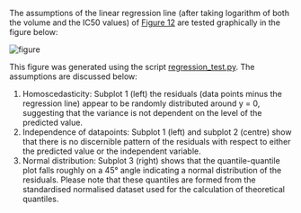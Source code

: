 The assumptions of the linear regression line (after taking logarithm of both the volume and the IC50 values) of [Figure 12](https://github.com/CardiacModelling/ical-review/blob/master/Data_Analysis/calcium_sensitivity/ic50/figure12.pdf) are tested graphically in the figure below:

![figure](https://github.com/CardiacModelling/ical-review/blob/master/Data_Analysis/calcium_sensitivity/ic50/linear_regression_test.png)

This figure was generated using the script [regression_test.py](https://github.com/CardiacModelling/ical-review/blob/master/Data_Analysis/calcium_sensitivity/ic50/regression_test.py).
The assumptions are discussed below:
1. Homoscedasticity: Subplot 1 (left) the residuals (data points minus the regression line) appear to be randomly distributed around y = 0, suggesting that the variance is not dependent on the level of the predicted value.
2. Independence of datapoints: Subplot 1 (left) and subplot 2 (centre) show that there is no discernible pattern of the residuals with respect to either the predicted value or the independent variable.
3. Normal distribution: Subplot 3 (right) shows that the quantile-quantile plot falls roughly on a 45&deg; angle indicating a normal distribution of the residuals. Please note that these quantiles are formed from the standardised normalised dataset used for the calculation of theoretical quantiles. 
